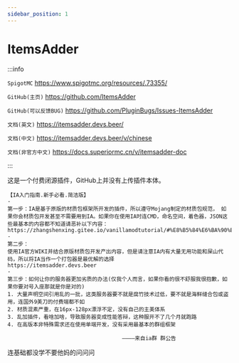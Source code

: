 ```yaml
---
sidebar_position: 1
---
```


# ItemsAdder

:::info

`SpigotMC` https://www.spigotmc.org/resources/.73355/

`GitHub(主页)` https://github.com/ItemsAdder

`GitHub(可以反馈BUG)` https://github.com/PluginBugs/Issues-ItemsAdder

`文档(英文)` https://itemsadder.devs.beer/

`文档(中文)` https://itemsadder.devs.beer/v/chinese

`文档(非官方中文)` https://docs.superiormc.cn/v/itemsadder-doc

:::

这是一个付费闭源插件，GitHub上并没有上传插件本体。

```text
【IA入门指南.新手必看.简洁版】
-
第一步：IA是基于原版的材质包框架所开发的插件，所以遵守Mojang制定的材质包规范， 如果你会材质包开发甚至不需要用到IA。如果你在使用IA时连CMD，命名空间，着色器，JSON这些最基本的内容都不知道请恶补以下内容：
https://zhangshenxing.gitee.io/vanillamodtutorial/#%E8%B5%84%E6%BA%90%E5%8C%85
-
第二步：
使用IA官方WIKI并结合原版材质包开发产出内容，但是请注意IA内有大量无用功能和屎山代码，所以将IA当作一个打包器是最优解的选择
https://itemsadder.devs.beer
-
第三步：如何让你的服务器更加劣质的办法(仅我个人而言，如果你看的很不舒服我很抱歉，如果你要对号入座那就是你是对的)
1. 大量声明空间引用乱的一批，这类服务器要不就是腐竹技术过低，要不就是海鲜缝合包或盗用，连国外9美刀的付费端都不如
2. 材质混素严重，在16px-128px漂浮不定，没有自己的主美体系
3. 乱加插件，看啥加啥，导致服务器变成性能答辩，这种服开不了几个月就跑路
4. 在高版本非特殊需求还在使用单端开发，没有采用最基本的群组框架

                                    ————来自ia群 群公告
```

连基础都没学不要他妈的问问问
